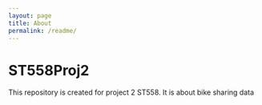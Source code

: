 ```yaml
---
layout: page
title: About
permalink: /readme/
---
```



# ST558Proj2
This repository is created for project 2 ST558. It is about bike sharing data
